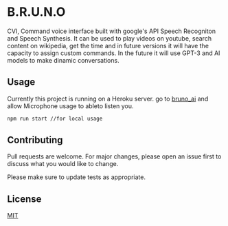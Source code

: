 # B.R.U.N.O 

CVI, Command voice interface built with google's API Speech Recogniton and Speech Synthesis. It can be used to play videos on youtube, search content on wikipedia, get the time and in future versions it will have the capacity to assign custom commands. In the future it will use GPT-3 and AI models to make dinamic conversations. 

## Usage
Currently this project is running on a Heroku server. go to [bruno_ai](https://bruno-ai.herokuapp.com/) and allow Microphone usage to ableto listen you.
```bash
npm run start //for local usage
```

## Contributing
Pull requests are welcome. For major changes, please open an issue first to discuss what you would like to change.

Please make sure to update tests as appropriate.

## License
[MIT](https://choosealicense.com/licenses/mit/)
